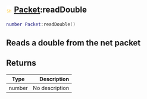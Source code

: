 ## ![shared](.gitbook/assets/shared.png) [Packet](./home/Packet):readDouble

```lua
number Packet:readDouble()
```

Reads a double from the net packet
------
## Returns

| Type   | Description |
| ------ | ----------: |
| number | No description |

